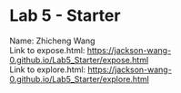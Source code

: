 # Lab 5 - Starter
Name: Zhicheng Wang
<br>
Link to expose.html: https://jackson-wang-0.github.io/Lab5_Starter/expose.html
<br>
Link to explore.html: https://jackson-wang-0.github.io/Lab5_Starter/explore.html
